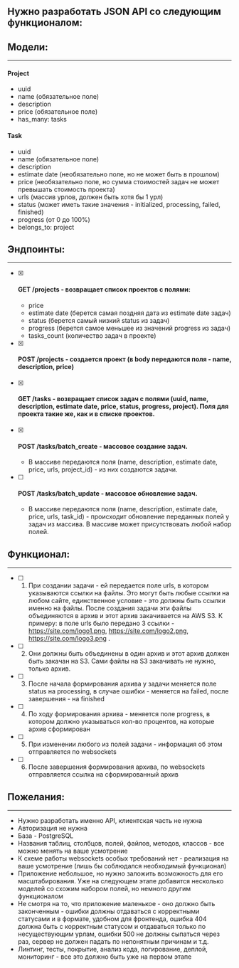 ## Нужно разработать JSON API со следующим функционалом:

## Модели:
***

#### Project
  - uuid
  - name (обязательное поле)
  - description
  - price (обязательное поле)
  - has_many: tasks
#### Task
  - uuid
  - name (обязательное поле)
  - description
  - estimate date (необязательно поле, но не может быть в прошлом)
  - price (необязательно поле, но сумма стоимостей задач не может превышать стоимость проекта)
  - urls (массив урлов, должен быть хотя бы 1 урл)
  - status (может иметь такие значения - initialized, processing, failed, finished)
  - progress (от 0 до 100%)
  - belongs_to: project

## Эндпоинты:
***

- [x] #### **GET /projects** - возвращает список проектов с полями:
  - price
  - estimate date (берется самая поздняя дата из estimate date задач)
  - status (берется самый низкий status из задач)
  - progress (берется самое меньшее из значений progress из задач)
  - tasks_count (количество задач в проекте)

- [x] #### **POST /projects** - создается проект (в body передаются поля - name, description, price)

- [x] #### **GET /tasks** - возвращает список задач с полями (uuid, name, description, estimate date, price, status, progress, project). Поля для проекта такие же, как и в списке проектов.

- [x] #### **POST /tasks/batch_create** - массовое создание задач.
  * В массиве передаются поля (name, description, estimate date, price, urls, project_id) - из них создаются задачи.

- [ ] #### **POST /tasks/batch_update** - массовое обновление задач.
  * В массиве передаются поля (name, description, estimate date, price, urls, task_id) - происходит обновление переданных полей у задач из массива. В массиве может присутствовать любой набор полей.


## Функционал:
***

- [ ] 1. При создании задачи - ей передается поле urls, в котором указываются ссылки на файлы. Это могут быть любые ссылки на любом сайте, единственное условие - это должны быть ссылки именно на файлы. После создания задачи эти файлы объединяются в архив и этот архив закачивается на AWS S3. К примеру: в поле urls было передано 3 ссылки - https://site.com/logo1.png, https://site.com/logo2.png, https://site.com/logo3.png .

- [ ] 2. Они должны быть объединены в один архив и этот архив должен быть закачан на S3. Сами файлы на S3 закачивать не нужно, только архив.

- [ ] 3. После начала формирования архива у задачи меняется поле status на processing, в случае ошибки - меняется на failed, после завершения - на finished

- [ ] 4. По ходу формирования архива - меняется поле progress, в котором должно указываться кол-во процентов, на которые архив сформирован

- [ ] 5. При изменении любого из полей задачи - информация об этом отправляется по websockets

- [ ] 6. После завершения формирования архива, по websockets отправляется ссылка на сформированный архив

## Пожелания:
***

* Нужно разработать именно API, клиентская часть не нужна
* Авторизация не нужна
* База - PostgreSQL
* Названия таблиц, столбцов, полей, файлов, методов, классов - все можно менять на ваше усмотрение
* К схеме работы websockets особых требований нет - реализация на ваше усмотрение (лишь бы соблюдался необходимый функционал)
* Приложение небольшое, но нужно заложить возможность для его масштабирования. Уже на следующем этапе добавится несколько моделей со схожим набором полей, но немного другим функционалом
* Не смотря на то, что приложение маленькое - оно должно быть законченным - ошибки должны отдаваться с корректными статусами и в формате, удобном для фронтенда, ошибка 404 должна быть с корректным статусом и отдаваться только по несуществующим урлам, ошибки 500 не должны сыпаться через раз, сервер не должен падать по непонятным причинам и т.д.
* Линтинг, тесты, покрытие, анализ кода, логирование, деплой, мониторинг - все это должно быть уже на первом этапе
